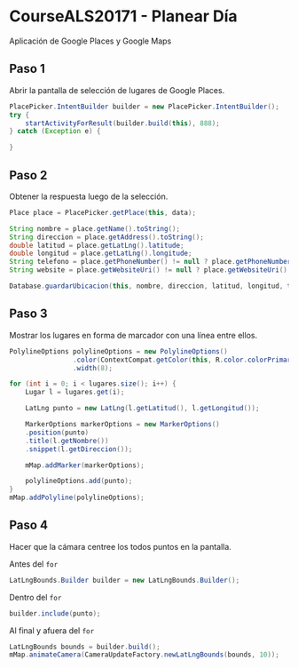 # CourseALS20171 - Planear Día

Aplicación de Google Places y Google Maps

## Paso 1

Abrir la pantalla de selección de lugares de Google Places.

```java
PlacePicker.IntentBuilder builder = new PlacePicker.IntentBuilder();
try {
    startActivityForResult(builder.build(this), 888);
} catch (Exception e) {

}
```

## Paso 2

Obtener la respuesta luego de la selección.

```java
Place place = PlacePicker.getPlace(this, data);

String nombre = place.getName().toString();
String direccion = place.getAddress().toString();
double latitud = place.getLatLng().latitude;
double longitud = place.getLatLng().longitude;
String telefono = place.getPhoneNumber() != null ? place.getPhoneNumber().toString() : "No tiene teléfono";
String website = place.getWebsiteUri() != null ? place.getWebsiteUri().getAuthority() : "No tiene website";

Database.guardarUbicacion(this, nombre, direccion, latitud, longitud, telefono, website);
```



## Paso 3

Mostrar los lugares en forma de marcador con una línea entre ellos.

```java
PolylineOptions polylineOptions = new PolylineOptions()
                .color(ContextCompat.getColor(this, R.color.colorPrimary))
                .width(8);

for (int i = 0; i < lugares.size(); i++) {
    Lugar l = lugares.get(i);

    LatLng punto = new LatLng(l.getLatitud(), l.getLongitud());

    MarkerOptions markerOptions = new MarkerOptions()
    .position(punto)
    .title(l.getNombre())
    .snippet(l.getDireccion());

    mMap.addMarker(markerOptions);

    polylineOptions.add(punto);
}
mMap.addPolyline(polylineOptions);


```

## Paso 4

Hacer que la cámara centree los todos puntos en la pantalla.

Antes del `for`

```java
LatLngBounds.Builder builder = new LatLngBounds.Builder();
```

Dentro del `for`

```java
builder.include(punto);
```

Al final y afuera del `for`

```java
LatLngBounds bounds = builder.build();
mMap.animateCamera(CameraUpdateFactory.newLatLngBounds(bounds, 10));
```
